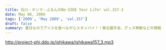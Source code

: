 ```yaml
---
title: 石川・ホンマ・ぶるんのBe-SIDE Your Life! vol.157-3
date: May 06, 2009
tags: ['2009', 'May 2009', 'vol.157']
draft: false
summary: 夏日なのでアイスを食べながらスタンバイ！！東北握手会、グッズ再販などの情報も常時チェックしていてほしい！NAMAE
---
```


http://project-phi.ddo.jp/ishikawa/ishikawa157_3.mp3
